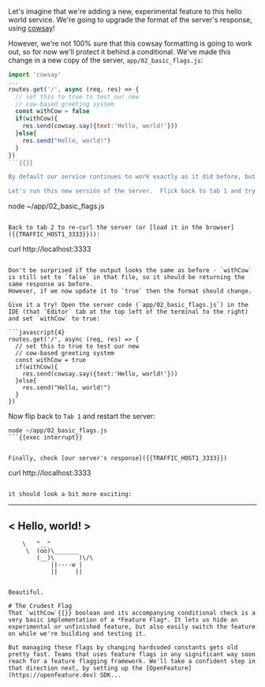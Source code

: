 Let's imagine that we're adding a new, experimental feature to this hello world service. We're going to upgrade the format of the server's response, using [cowsay](https://www.npmjs.com/package/cowsay)!

However, we're not 100% sure that this cowsay formatting is going to work out, so for now we'll protect it behind a conditional. We've made this change in a new copy of the server, `app/02_basic_flags.js`:

```javascript
import 'cowsay'
...
routes.get('/', async (req, res) => {
  // set this to true to test our new
  // cow-based greeting system
  const withCow = false
  if(withCow){
    res.send(cowsay.say({text:'Hello, world!'}))
  }else{
    res.send("Hello, world!")
  }
})
```{{}}

By default our service continues to work exactly as it did before, but if we change `withCow` to `true`, our new formatting will come to life.

Let's run this new version of the server.  Flick back to tab 1 and try out the new code:

```
node ~/app/02_basic_flags.js
```{{exec interrupt}}

Back to tab 2 to re-curl the server (or [load it in the browser]({{TRAFFIC_HOST1_3333}})):

```
curl http://localhost:3333
```{{exec}}

Don't be surprised if the output looks the same as before - `withCow` is still set to `false` in that file, so it should be returning the same response as before.
However, if we now update it to `true` then the format should change.

Give it a try! Open the server code (`app/02_basic_flags.js`) in the IDE (that `Editor` tab at the top left of the terminal to the right) and set `withCow` to true:

```javascript{4}
routes.get('/', async (req, res) => {
  // set this to true to test our new
  // cow-based greeting system
  const withCow = true
  if(withCow){
    res.send(cowsay.say({text:'Hello, world!'}))
  }else{
    res.send("Hello, world!")
  }
})
```

Now flip back to `Tab 1` and restart the server:
```
node ~/app/02_basic_flags.js
```{{exec interrupt}}


Finally, check [our server's response]({{TRAFFIC_HOST1_3333}})

```
curl http://localhost:3333
```{{exec}}

it should look a bit more exciting:

```
 _______________
< Hello, world! >
 ---------------
        \   ^__^
         \  (oo)\_______
            (__)\       )\/\
                ||----w |
                ||     ||
```{{}}

Beautiful.

# The Crudest Flag
That `withCow`{{}} boolean and its accompanying conditional check is a very basic implementation of a *Feature Flag*. It lets us hide an experimental or unfinished feature, but also easily switch the feature on while we're building and testing it.

But managing these flags by changing hardcoded constants gets old pretty fast. Teams that uses feature flags in any significant way soon reach for a feature flagging framework. We'll take a confident step in that direction next, by setting up the [OpenFeature](https://openfeature.dev) SDK...
